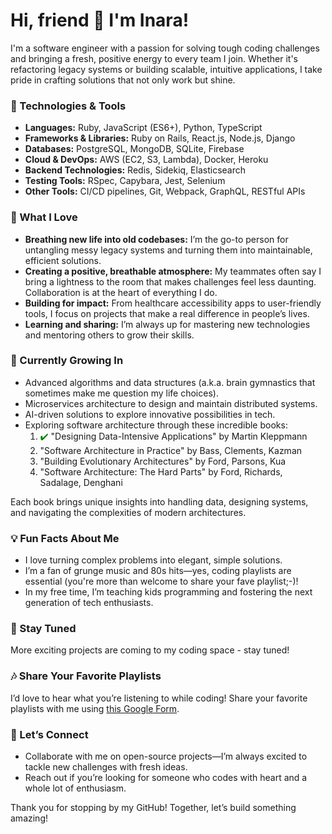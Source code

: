 # Hi, friend 👋 I'm Inara!

I'm a software engineer with a passion for solving tough coding challenges and bringing a fresh, positive energy to every team I join. 
Whether it's refactoring legacy systems or building scalable, intuitive applications, I take pride in crafting solutions that not only work but shine.

### 🔧 Technologies & Tools
- **Languages:** Ruby, JavaScript (ES6+), Python, TypeScript
- **Frameworks & Libraries:** Ruby on Rails, React.js, Node.js, Django
- **Databases:** PostgreSQL, MongoDB, SQLite, Firebase
- **Cloud & DevOps:** AWS (EC2, S3, Lambda), Docker, Heroku
- **Backend Technologies:** Redis, Sidekiq, Elasticsearch
- **Testing Tools:** RSpec, Capybara, Jest, Selenium
- **Other Tools:** CI/CD pipelines, Git, Webpack, GraphQL, RESTful APIs

### 🚀 What I Love
- **Breathing new life into old codebases:** I’m the go-to person for untangling messy legacy systems and turning them into maintainable, efficient solutions.
- **Creating a positive, breathable atmosphere:** My teammates often say I bring a lightness to the room that makes challenges feel less daunting. Collaboration is at the heart of everything I do.
- **Building for impact:** From healthcare accessibility apps to user-friendly tools, I focus on projects that make a real difference in people’s lives.
- **Learning and sharing:** I’m always up for mastering new technologies and mentoring others to grow their skills.

### 🌱 Currently Growing In
- Advanced algorithms and data structures (a.k.a. brain gymnastics that sometimes make me question my life choices).
- Microservices architecture to design and maintain distributed systems.
- AI-driven solutions to explore innovative possibilities in tech.
- Exploring software architecture through these incredible books:
  1. <span style="color:green">✔️</span> "Designing Data-Intensive Applications" by Martin Kleppmann
  2. "Software Architecture in Practice" by Bass, Clements, Kazman
  3. "Building Evolutionary Architectures" by Ford, Parsons, Kua
  4. "Software Architecture: The Hard Parts" by Ford, Richards, Sadalage, Denghani

Each book brings unique insights into handling data, designing systems, and navigating the complexities of modern architectures. 

### 💡 Fun Facts About Me
- I love turning complex problems into elegant, simple solutions.
- I’m a fan of grunge music and 80s hits—yes, coding playlists are essential (you're more than welcome to share your fave playlist;-)!
- In my free time, I’m teaching kids programming and fostering the next generation of tech enthusiasts.

### 🔄 Stay Tuned
More exciting projects are coming to my coding space - stay tuned!

### 🎶 Share Your Favorite Playlists
I’d love to hear what you’re listening to while coding! 
Share your favorite playlists with me using [this Google Form](https://docs.google.com/forms/d/e/1FAIpQLSesKqSxQCiTFbLToUCnPtfn0n8dfMARbtzNuBNq7XZY79-Nsw/viewform?usp=sharing).

### 🔄 Let’s Connect
- Collaborate with me on open-source projects—I’m always excited to tackle new challenges with fresh ideas.
- Reach out if you’re looking for someone who codes with heart and a whole lot of enthusiasm.

Thank you for stopping by my GitHub! Together, let’s build something amazing!
